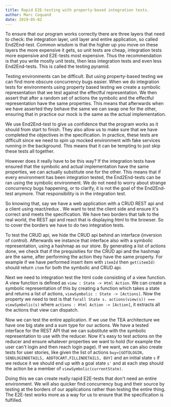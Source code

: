 ```yaml
---
title: Rapid E2E-testing with property-based integration tests.
author: Marc Coquand
date: 2019-05-02
---
```


To ensure that our program works correctly there are three layers that need to
check: the integration layer, unit layer and entire application, so called
End2End-test. Common wisdom is that the higher up you move on these layers the
more expensive it gets, so unit tests are cheap, integration tests more
expensive and E2E-tests most expensive. Thus the recommendation is that you
write mostly unit tests, then less integration tests and even less
End2End-tests. This is called the testing pyramid.

Testing environments can be difficult. But using property-based testing we can
find more obscure concurrency bugs easier. When we do integration tests for
environments using property based testing we create a symbolic representation
that we test against the effectful representation. We then assert that after a
random set of actions the symbolic and the effectful representation have the
same properties. This means that afterwards when we have asserted they behave
the same we can swap one for the other, ensuring that in practice our mock is
the same as the actual implementation.

We use End2End-test to give us confidence that the program works as it should
from start to finish. They also allow us to make sure that we have completed the
objectives in the specification. In practice, these tests are difficult since we
need to spin up mocked environment with fake services running in the background.
This means that it can be tempting to just skip these tests all together.

However does it really have to be this way? If the integration tests have
ensured that the symbolic and actual implementation have the same properties, we
can actually substitute one for the other. This means that if every environment
has been integration tested, the End2End-tests can be ran using the symbolic
environment. We do not need to worry about strange concurrency bugs happening,
or to clarify, it is not the goal of the End2End-test anymore. That
responsibility is in the integration test.

So knowing that, say we have a web application with a CRUD REST api and a client
using react/redux . We want to test the client side and ensure it's correct and
meets the specification. We have two borders that talk to the real world, the
REST api and react that is displaying html to the browser. So to cover the borders we have
to do two integration tests.

To test the CRUD api, we hide the CRUD api behind an interface (inversion of
control). Afterwards we instance that interface also with a symbolic
representation, using a hashmap as our store. By generating a list of actions
done, we check that if the prequisities for the CRUD api and the hashmap are the
same, after performing the action they have the same property. For example if we
have performed insert item with `itemId` then `get(itemId)` should return `item`
for both the symbolic and CRUD api.

Next we need to integration test the html code consisting of a view function. A
view function is defined as `view : State -> Html Action`. We can create a
symbolic representation of this by creating a function which takes a state and
returns a list of actions, `viewSymbolic : State -> [Actions]`. Now the property
we need to test is that `forall State s. actions(view(s)) === viewSymbolic(s)`
where `actions : Html Action -> [Action]`, it extracts all the actions that view
can dispatch.

Now we can test the entire application. If we use the TEA architecture we have
one big state and a sum type for our actions. We have a tested interface for the
REST API that we can substitute with the symbolic representation to use with the
reducer. Now it's easy to test actions on the reducer and ensure whatever
properties we want to hold (for example the user can't login and then reach
login page). If we want, we can also create tests for user stories, like given
the list of actions `buy=[GOTOLOGIN, SENDLOGINDETAILS, ADDTOCART,FILLINDETAILS, BUY]` and an initial state `s` if we reduce it we should end up with a goal
state `s'` and at each step should the action be a member of
`viewSymbolic(currentState)`.

Doing this we can create really rapid E2E-tests that don't need an entire
environment. We will also quicker find concurrency bug and their source by
testing at the borders of our applications rather than testing the entire thing.
The E2E-test works more as a way for us to ensure that the specification is
fulfilled.
